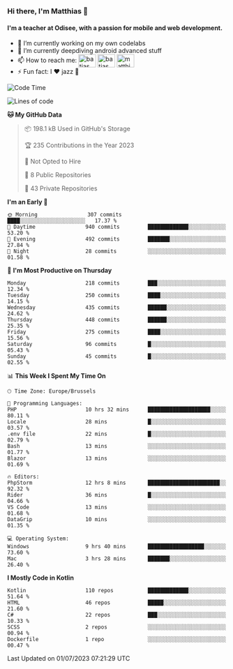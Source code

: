 ### Hi there, I'm Matthias 👋

#### I'm a teacher at Odisee, with a passion for mobile and web development.

- 🔭 I’m currently working on my own codelabs
- 🌱 I’m currently deepdiving android advanced stuff
- 📫 How to reach me: <a href="https://dev.to/batjas" target="_blank"><img align="center" src="https://raw.githubusercontent.com/rahuldkjain/github-profile-readme-generator/master/src/images/icons/Social/devto.svg" alt="batjas" height="30" width="40" /></a>
<a href="https://twitter.com/batjas" target="_blank"><img align="center" src="https://raw.githubusercontent.com/rahuldkjain/github-profile-readme-generator/master/src/images/icons/Social/twitter.svg" alt="batjas" height="30" width="40" /></a>
<a href="https://linkedin.com/in/matthiasdruwé" target="_blank"><img align="center" src="https://raw.githubusercontent.com/rahuldkjain/github-profile-readme-generator/master/src/images/icons/Social/linked-in-alt.svg" alt="matthiasdruwé" height="30" width="40" /></a>
- ⚡ Fun fact: I ❤ jazz 🎷


<!--START_SECTION:waka-->
![Code Time](http://img.shields.io/badge/Code%20Time-812%20hrs%2056%20mins-blue)

![Lines of code](https://img.shields.io/badge/From%20Hello%20World%20I%27ve%20Written-1.9%20million%20lines%20of%20code-blue)

**🐱 My GitHub Data** 

> 📦 198.1 kB Used in GitHub's Storage 
 > 
> 🏆 235 Contributions in the Year 2023
 > 
> 🚫 Not Opted to Hire
 > 
> 📜 8 Public Repositories 
 > 
> 🔑 43 Private Repositories 
 > 
**I'm an Early 🐤** 

```text
🌞 Morning                307 commits         ████░░░░░░░░░░░░░░░░░░░░░   17.37 % 
🌆 Daytime                940 commits         █████████████░░░░░░░░░░░░   53.20 % 
🌃 Evening                492 commits         ███████░░░░░░░░░░░░░░░░░░   27.84 % 
🌙 Night                  28 commits          ░░░░░░░░░░░░░░░░░░░░░░░░░   01.58 % 
```
📅 **I'm Most Productive on Thursday** 

```text
Monday                   218 commits         ███░░░░░░░░░░░░░░░░░░░░░░   12.34 % 
Tuesday                  250 commits         ████░░░░░░░░░░░░░░░░░░░░░   14.15 % 
Wednesday                435 commits         ██████░░░░░░░░░░░░░░░░░░░   24.62 % 
Thursday                 448 commits         ██████░░░░░░░░░░░░░░░░░░░   25.35 % 
Friday                   275 commits         ████░░░░░░░░░░░░░░░░░░░░░   15.56 % 
Saturday                 96 commits          █░░░░░░░░░░░░░░░░░░░░░░░░   05.43 % 
Sunday                   45 commits          █░░░░░░░░░░░░░░░░░░░░░░░░   02.55 % 
```


📊 **This Week I Spent My Time On** 

```text
🕑︎ Time Zone: Europe/Brussels

💬 Programming Languages: 
PHP                      10 hrs 32 mins      ████████████████████░░░░░   80.11 % 
Locale                   28 mins             █░░░░░░░░░░░░░░░░░░░░░░░░   03.57 % 
.env file                22 mins             █░░░░░░░░░░░░░░░░░░░░░░░░   02.79 % 
Bash                     13 mins             ░░░░░░░░░░░░░░░░░░░░░░░░░   01.77 % 
Blazor                   13 mins             ░░░░░░░░░░░░░░░░░░░░░░░░░   01.69 % 

🔥 Editors: 
PhpStorm                 12 hrs 8 mins       ███████████████████████░░   92.32 % 
Rider                    36 mins             █░░░░░░░░░░░░░░░░░░░░░░░░   04.66 % 
VS Code                  13 mins             ░░░░░░░░░░░░░░░░░░░░░░░░░   01.68 % 
DataGrip                 10 mins             ░░░░░░░░░░░░░░░░░░░░░░░░░   01.35 % 

💻 Operating System: 
Windows                  9 hrs 40 mins       ██████████████████░░░░░░░   73.60 % 
Mac                      3 hrs 28 mins       ███████░░░░░░░░░░░░░░░░░░   26.40 % 
```

**I Mostly Code in Kotlin** 

```text
Kotlin                   110 repos           █████████████░░░░░░░░░░░░   51.64 % 
HTML                     46 repos            █████░░░░░░░░░░░░░░░░░░░░   21.60 % 
C#                       22 repos            ███░░░░░░░░░░░░░░░░░░░░░░   10.33 % 
SCSS                     2 repos             ░░░░░░░░░░░░░░░░░░░░░░░░░   00.94 % 
Dockerfile               1 repo              ░░░░░░░░░░░░░░░░░░░░░░░░░   00.47 % 
```




 Last Updated on 01/07/2023 07:21:29 UTC
<!--END_SECTION:waka-->
